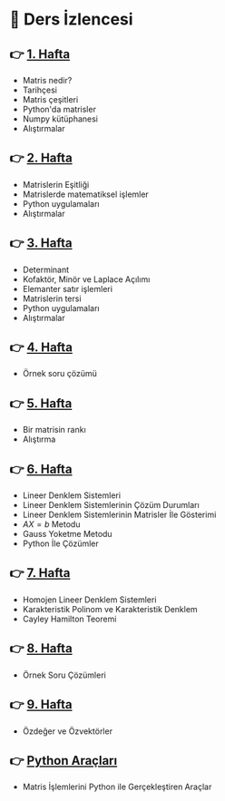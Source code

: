 # :bookmark_tabs: Ders İzlencesi 

## :point_right:	 [1. Hafta](https://github.com/enesmanan/ders-notlari/blob/main/Matris%20Teorisi%20ve%20%C4%B0statistik%20Uygulamalar%C4%B1/Hafta_1.ipynb)
+ Matris nedir?
+ Tarihçesi
+ Matris çeşitleri
+ Python'da matrisler
+ Numpy kütüphanesi
+ Alıştırmalar

## :point_right:	 [2. Hafta](https://github.com/enesmanan/ders-notlari/blob/main/Matris%20Teorisi%20ve%20%C4%B0statistik%20Uygulamalar%C4%B1/Hafta_2.ipynb) 
+ Matrislerin Eşitliği 
+ Matrislerde matematiksel işlemler
+ Python uygulamaları
+ Alıştırmalar

## :point_right:	 [3. Hafta](https://github.com/enesmanan/ders-notlari/blob/main/Matris%20Teorisi%20ve%20%C4%B0statistik%20Uygulamalar%C4%B1/Hafta_3.ipynb) 
+ Determinant
+ Kofaktör, Minör ve Laplace Açılımı
+ Elemanter satır işlemleri
+ Matrislerin tersi
+ Python uygulamaları
+ Alıştırmalar

## :point_right:	 [4. Hafta](https://github.com/enesmanan/ders-notlari/blob/main/Matris%20Teorisi%20ve%20%C4%B0statistik%20Uygulamalar%C4%B1/Hafta_4.ipynb) 
+ Örnek soru çözümü

## :point_right:	 [5. Hafta](https://github.com/enesmanan/ders-notlari/blob/main/Matris%20Teorisi%20ve%20%C4%B0statistik%20Uygulamalar%C4%B1/Hafta_5.ipynb) 
+ Bir matrisin rankı 
+ Alıştırma

## :point_right:	 [6. Hafta](https://github.com/enesmanan/ders-notlari/blob/main/Matris%20Teorisi%20ve%20%C4%B0statistik%20Uygulamalar%C4%B1/Hafta_6.ipynb) 
+ Lineer Denklem Sistemleri
+ Lineer Denklem Sistemlerinin Çözüm Durumları
+ Lineer Denklem Sistemlerinin Matrisler İle Gösterimi
+ $AX=b$ Metodu
+ Gauss Yoketme Metodu
+ Python İle Çözümler

## :point_right:	 [7. Hafta](https://github.com/enesmanan/ders-notlari/blob/main/Matris%20Teorisi%20ve%20%C4%B0statistik%20Uygulamalar%C4%B1/Hafta_7.ipynb) 
+ Homojen Lineer Denklem Sistemleri
+ Karakteristik Polinom ve Karakteristik Denklem
+ Cayley Hamilton Teoremi

## :point_right:	 [8. Hafta](https://github.com/enesmanan/ders-notlari/blob/main/Matris%20Teorisi%20ve%20%C4%B0statistik%20Uygulamalar%C4%B1/Hafta_8.ipynb) 
+ Örnek Soru Çözümleri

## :point_right:	 [9. Hafta](https://github.com/enesmanan/ders-notlari/blob/main/Matris%20Teorisi%20ve%20%C4%B0statistik%20Uygulamalar%C4%B1/%C3%96zde%C4%9Fer%20ve%20%C3%96zvekt%C3%B6rler.pdf) 
+ Özdeğer ve Özvektörler

## :point_right:	 [Python Araçları](https://github.com/enesmanan/ders-notlari/blob/main/Matris%20Teorisi%20ve%20%C4%B0statistik%20Uygulamalar%C4%B1/python-araclari.ipynb) 
+ Matris İşlemlerini Python ile Gerçekleştiren Araçlar


